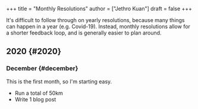 +++
title = "Monthly Resolutions"
author = ["Jethro Kuan"]
draft = false
+++

It's difficult to follow through on yearly resolutions, because many things can
happen in a year (e.g. Covid-19). Instead, monthly resolutions allow for a
shorter feedback loop, and is generally easier to plan around.

## 2020 {#2020}

### December {#december}

This is the first month, so I'm starting easy.

- Run a total of 50km
- Write 1 blog post
